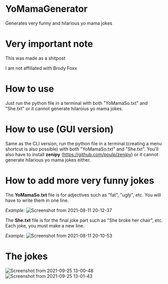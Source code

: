 # YoMamaGenerator
Generates very funny and hilarious yo mama jokes
# Very important note
This was made as a shitpost

I am not affiliated with Brody Foxx
# How to use
Just run the python file in a terminal with both "YoMamaSo.txt" and "She.txt" or it cannot generate hilaroius yo mama jokes.
# How to use (GUI version)
Same as the CLI version, run the python file in a terminal (creating a menu shortcut is also possible) with both "YoMamaSo.txt" and "She.txt". You'll also have to install **zenipy** (https://github.com/poulp/zenipy) or it cannot generate hilarious yo mama jokes either.
# How to add more very funny jokes
The **YoMamaSo.txt** file is for adjectives such as "fat", "ugly", etc. You will have to write them in one line.

*Example:* ![Screenshot from 2021-08-11 20-12-37](https://user-images.githubusercontent.com/74509173/129081424-a6778fcd-804e-4e8c-847d-de673af4b7e2.png)

The **She.txt** file is for the final joke part such as "She broke her chair", etc. Each joke, you must make a new line.

*Example:* ![Screenshot from 2021-08-11 20-10-53](https://user-images.githubusercontent.com/74509173/129081520-a8bd354c-acf5-4806-9697-a56d7c315fe4.png)

# The jokes
![Screenshot from 2021-09-25 13-00-48](https://user-images.githubusercontent.com/74509173/134769160-a1fd0af4-8800-477d-909e-1a67e93fd205.png)
![Screenshot from 2021-09-25 13-01-43](https://user-images.githubusercontent.com/74509173/134769182-e09403e6-ebe3-4e2a-b62d-ec1f63b0ce0e.png)
